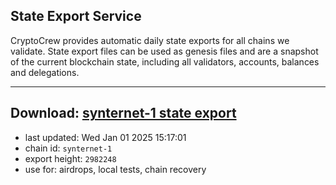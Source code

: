 ## State Export Service
CryptoCrew provides automatic daily state exports for all chains we validate. State export files can be used as genesis files and are a snapshot of the current blockchain state, including all validators, accounts, balances and delegations.

---
**Download: [synternet-1 state export](https://dl-eu2.ccvalidators.com/SERVICE/synternet/synternet-1_export_2982248.json)**
---

- last updated: Wed Jan 01 2025 15:17:01
- chain id: `synternet-1`
- export height: `2982248`
- use for: airdrops, local tests, chain recovery
